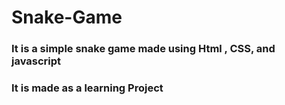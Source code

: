 # Snake-Game
### It is a simple snake game made using Html , CSS, and javascript
### It is made as a learning Project
